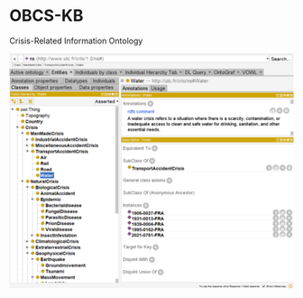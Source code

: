 # OBCS-KB
Crisis-Related Information Ontology

![alt text](https://github.com/lengocluyen/OBCS-KB/blob/main/crio_capture.png?raw=true)
